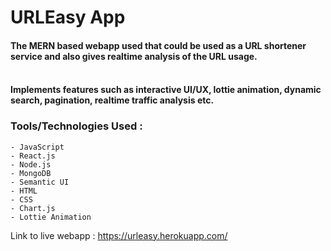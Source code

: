 # URLEasy App

#### The MERN based webapp used that could be used as a URL shortener service and also gives realtime analysis of the URL usage. </br></br>

#### Implements features such as interactive UI/UX, lottie animation, dynamic search, pagination, realtime traffic analysis etc.  


### Tools/Technologies Used :

    - JavaScript
    - React.js
    - Node.js
    - MongoDB
    - Semantic UI
    - HTML
    - CSS
    - Chart.js
    - Lottie Animation

Link to live webapp : https://urleasy.herokuapp.com/